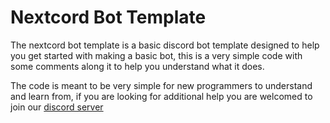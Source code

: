 # Nextcord Bot Template

The nextcord bot template is a basic discord bot template designed to
help you get started with making a basic bot, this is a very simple code
with some comments along it to help you understand what it does.

The code is meant to be very simple for new programmers to understand and learn from, 
if you are looking for additional help you are welcomed to join our [discord server](https://discord.gg/sreZ6Xhpz8)
